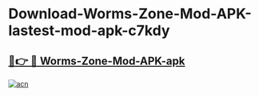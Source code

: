 # Download-Worms-Zone-Mod-APK-lastest-mod-apk-c7kdy

<h2><a href="https://apkcomod.com?title=Worms-Zone-Mod-APK">🔗👉 🔴 Worms-Zone-Mod-APK-apk </a></h2>

[![acn](https://github.com/user-attachments/assets/0f9c940e-d8b0-45ae-aac7-cd30a18b3e1c)](https://apkcomod.com?title=Worms-Zone-Mod-APK)
